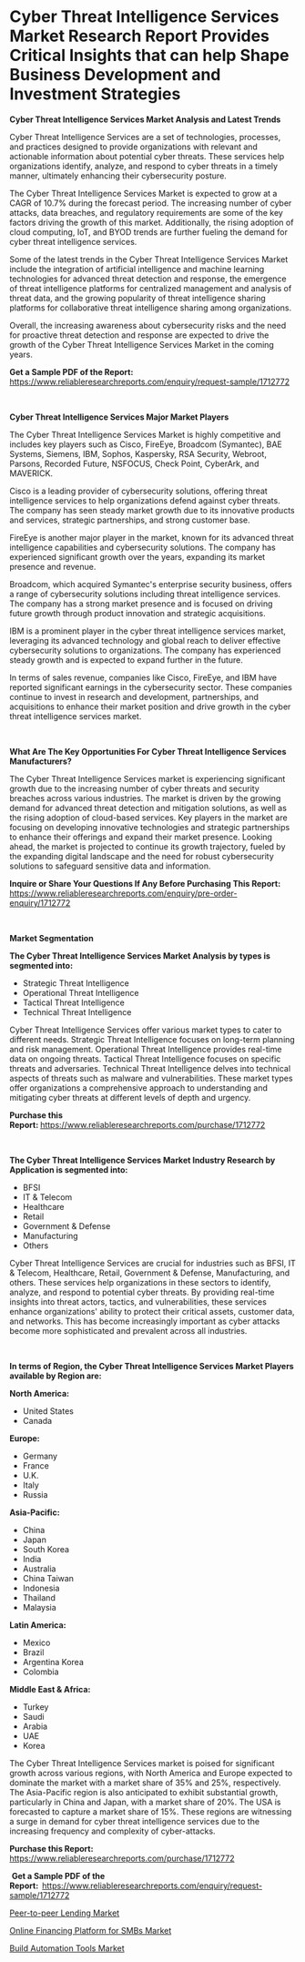 <p><h1>Cyber Threat Intelligence Services Market Research Report Provides Critical Insights that can help Shape Business Development and Investment Strategies</h1></p><p><strong>Cyber Threat Intelligence Services Market Analysis and Latest Trends</strong></p>
<p><p>Cyber Threat Intelligence Services are a set of technologies, processes, and practices designed to provide organizations with relevant and actionable information about potential cyber threats. These services help organizations identify, analyze, and respond to cyber threats in a timely manner, ultimately enhancing their cybersecurity posture.</p><p>The Cyber Threat Intelligence Services Market is expected to grow at a CAGR of 10.7% during the forecast period. The increasing number of cyber attacks, data breaches, and regulatory requirements are some of the key factors driving the growth of this market. Additionally, the rising adoption of cloud computing, IoT, and BYOD trends are further fueling the demand for cyber threat intelligence services.</p><p>Some of the latest trends in the Cyber Threat Intelligence Services Market include the integration of artificial intelligence and machine learning technologies for advanced threat detection and response, the emergence of threat intelligence platforms for centralized management and analysis of threat data, and the growing popularity of threat intelligence sharing platforms for collaborative threat intelligence sharing among organizations.</p><p>Overall, the increasing awareness about cybersecurity risks and the need for proactive threat detection and response are expected to drive the growth of the Cyber Threat Intelligence Services Market in the coming years.</p></p>
<p><strong>Get a Sample PDF of the Report:&nbsp;</strong> <a href="https://www.reliableresearchreports.com/enquiry/request-sample/1712772">https://www.reliableresearchreports.com/enquiry/request-sample/1712772</a></p>
<p>&nbsp;</p>
<p><strong>Cyber Threat Intelligence Services Major Market Players</strong></p>
<p><p>The Cyber Threat Intelligence Services Market is highly competitive and includes key players such as Cisco, FireEye, Broadcom (Symantec), BAE Systems, Siemens, IBM, Sophos, Kaspersky, RSA Security, Webroot, Parsons, Recorded Future, NSFOCUS, Check Point, CyberArk, and MAVERICK.</p><p>Cisco is a leading provider of cybersecurity solutions, offering threat intelligence services to help organizations defend against cyber threats. The company has seen steady market growth due to its innovative products and services, strategic partnerships, and strong customer base.</p><p>FireEye is another major player in the market, known for its advanced threat intelligence capabilities and cybersecurity solutions. The company has experienced significant growth over the years, expanding its market presence and revenue.</p><p>Broadcom, which acquired Symantec's enterprise security business, offers a range of cybersecurity solutions including threat intelligence services. The company has a strong market presence and is focused on driving future growth through product innovation and strategic acquisitions.</p><p>IBM is a prominent player in the cyber threat intelligence services market, leveraging its advanced technology and global reach to deliver effective cybersecurity solutions to organizations. The company has experienced steady growth and is expected to expand further in the future.</p><p>In terms of sales revenue, companies like Cisco, FireEye, and IBM have reported significant earnings in the cybersecurity sector. These companies continue to invest in research and development, partnerships, and acquisitions to enhance their market position and drive growth in the cyber threat intelligence services market.</p></p>
<p>&nbsp;</p>
<p><strong>What Are The Key Opportunities For Cyber Threat Intelligence Services Manufacturers?</strong></p>
<p><p>The Cyber Threat Intelligence Services market is experiencing significant growth due to the increasing number of cyber threats and security breaches across various industries. The market is driven by the growing demand for advanced threat detection and mitigation solutions, as well as the rising adoption of cloud-based services. Key players in the market are focusing on developing innovative technologies and strategic partnerships to enhance their offerings and expand their market presence. Looking ahead, the market is projected to continue its growth trajectory, fueled by the expanding digital landscape and the need for robust cybersecurity solutions to safeguard sensitive data and information.</p></p>
<p><strong>Inquire or Share Your Questions If Any Before Purchasing This Report:</strong> <a href="https://www.reliableresearchreports.com/enquiry/pre-order-enquiry/1712772">https://www.reliableresearchreports.com/enquiry/pre-order-enquiry/1712772</a></p>
<p>&nbsp;</p>
<p><strong>Market Segmentation</strong></p>
<p><strong>The Cyber Threat Intelligence Services Market Analysis by types is segmented into:</strong></p>
<p><ul><li>Strategic Threat Intelligence</li><li>Operational Threat Intelligence</li><li>Tactical Threat Intelligence</li><li>Technical Threat Intelligence</li></ul></p>
<p><p>Cyber Threat Intelligence Services offer various market types to cater to different needs. Strategic Threat Intelligence focuses on long-term planning and risk management. Operational Threat Intelligence provides real-time data on ongoing threats. Tactical Threat Intelligence focuses on specific threats and adversaries. Technical Threat Intelligence delves into technical aspects of threats such as malware and vulnerabilities. These market types offer organizations a comprehensive approach to understanding and mitigating cyber threats at different levels of depth and urgency.</p></p>
<p><strong>Purchase this Report:&nbsp;</strong><a href="https://www.reliableresearchreports.com/purchase/1712772">https://www.reliableresearchreports.com/purchase/1712772</a></p>
<p>&nbsp;</p>
<p><strong>The Cyber Threat Intelligence Services Market Industry Research by Application is segmented into:</strong></p>
<p><ul><li>BFSI</li><li>IT & Telecom</li><li>Healthcare</li><li>Retail</li><li>Government & Defense</li><li>Manufacturing</li><li>Others</li></ul></p>
<p><p>Cyber Threat Intelligence Services are crucial for industries such as BFSI, IT & Telecom, Healthcare, Retail, Government & Defense, Manufacturing, and others. These services help organizations in these sectors to identify, analyze, and respond to potential cyber threats. By providing real-time insights into threat actors, tactics, and vulnerabilities, these services enhance organizations' ability to protect their critical assets, customer data, and networks. This has become increasingly important as cyber attacks become more sophisticated and prevalent across all industries.</p></p>
<p>&nbsp;</p>
<p><strong>In terms of Region, the Cyber Threat Intelligence Services Market Players available by Region are:</strong></p>
<p>
    <p> <strong> North America: </strong>
        <ul>
            <li>United States</li>
            <li>Canada</li>
        </ul>
        </p> 
    <p> <strong> Europe: </strong>
        <ul>
            <li>Germany</li>
            <li>France</li>
            <li>U.K.</li>
            <li>Italy</li>
            <li>Russia</li>
        </ul>
        </p> 
    <p> <strong> Asia-Pacific: </strong>
        <ul>
            <li>China</li>
            <li>Japan</li>
            <li>South Korea</li>
            <li>India</li>
            <li>Australia</li>
            <li>China Taiwan</li>
            <li>Indonesia</li>
            <li>Thailand</li>
            <li>Malaysia</li>
        </ul>
        </p> 
    <p> <strong> Latin America: </strong>
        <ul>
            <li>Mexico</li>
            <li>Brazil</li>
            <li>Argentina Korea</li>
            <li>Colombia</li>
        </ul>
        </p> 
    <p> <strong> Middle East & Africa: </strong>
        <ul>
            <li>Turkey</li>
            <li>Saudi</li>
            <li>Arabia</li>
            <li>UAE</li>
            <li>Korea</li>
        </ul>
    </p>
    </p>
<p><p>The Cyber Threat Intelligence Services market is poised for significant growth across various regions, with North America and Europe expected to dominate the market with a market share of 35% and 25%, respectively. The Asia-Pacific region is also anticipated to exhibit substantial growth, particularly in China and Japan, with a market share of 20%. The USA is forecasted to capture a market share of 15%. These regions are witnessing a surge in demand for cyber threat intelligence services due to the increasing frequency and complexity of cyber-attacks.</p></p>
<p><strong>Purchase this Report: </strong><a href="https://www.reliableresearchreports.com/purchase/1712772">https://www.reliableresearchreports.com/purchase/1712772</a></p>
<p>&nbsp;<strong>Get a Sample PDF of the Report:&nbsp;&nbsp;</strong><a href="https://www.reliableresearchreports.com/enquiry/request-sample/1712772">https://www.reliableresearchreports.com/enquiry/request-sample/1712772</a></p>
<p><strong></strong></p>
<p><p><a href="https://github.com/kosella/Market-Research-Report-List-2/blob/main/peer-to-peer-lending-market.md">Peer-to-peer Lending Market</a></p><p><a href="https://github.com/nathandecarvalho/Market-Research-Report-List-2/blob/main/online-financing-platform-for-smbs-market.md">Online Financing Platform for SMBs Market</a></p><p><a href="https://github.com/kufem1/Market-Research-Report-List-1/blob/main/build-automation-tools-market.md">Build Automation Tools Market</a></p></p>